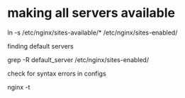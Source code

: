 # making all servers available

ln -s /etc/nginx/sites-available/* /etc/nginx/sites-enabled/

finding default servers

grep -R default_server /etc/nginx/sites-enabled/

check for syntax errors in configs

nginx -t
